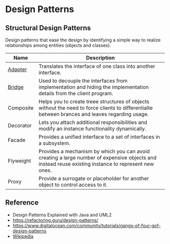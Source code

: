 
# Design Patterns

## Structural Design Patterns

Design patterns that ease the design by identifying a simple way to realize relationships among entities (objects and classes). 

| Name                      | Description                                                                                                                                         |
|---------------------------|-----------------------------------------------------------------------------------------------------------------------------------------------------|
| [Adapter](/md/adapter.md) | Translates the interface of one class into another interface.                                                                                       |
| [Bridge](/md/bridge.md)   | Used to decouple the interfaces from implementation and hiding the implementation details from the client program.                                  |
| Composite                 | Helps you to create treee structures of objects without the need to force clients to differentialte between brances and leaves regarding usage.     |
| Decorator                 | Lets you attach additional responsibilities and modify an instance functionality dynamically.                                                       |
| Facade                    | Provides a unified interface to a set of interfaces in a subsystem.                                                                                 |
| Flyweight                 | Provides a mechanism by which you can avoid creating a large number of expensive objects and instead reuse existing instance to represent new ones. |
| Proxy                     | Provide a surrogate or placeholder for another object to control access to it.                                                                      |

## Reference

- Design Patterns Explained with Java and UML2
- https://refactoring.guru/design-patterns/
- https://www.digitalocean.com/community/tutorials/gangs-of-four-gof-design-patterns
- [Wikipedia](https://en.wikipedia.org/)
